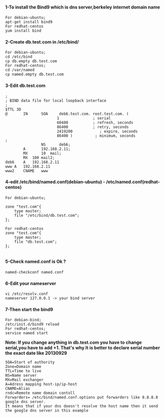 #### 1-To install the Bind9 which is dns server,berkeley internet domain name

```
For debian-ubuntu;
apt-get install bind9
For redhat-centos
yum install bind
```

#### 2-Create db.test.com in /etc/bind/

```
For debian-ubuntu;
cd /etc/bind
cp db.empty db.test.com
For redhat-centos;
cd /var/named
cp named.empty db.test.com
```

#### 3-Edit db.test.com

```
;
; BIND data file for local loopback interface
;
$TTL 3D
@       IN      SOA     deb6.test.com. root.test.com. (
                       1               ; serial
                       60480           ; refresh, seconds
                       86400           ; retry, seconds
                       2419200            ; expire, seconds
                       86400 )          ; minimum, seconds
;
                NS      deb6;
   		A       192.168.2.11;
		MX      10	mail;
		MX	100	mail2;
deb6	A	192.168.2.11
www	A	192.168.2.11
www2	CNAME	www
```

#### 4-edit /etc/bind/named.conf(debian-ubuntu) - /etc/named.conf(redhat-centos)

```
For debian-ubuntu;

zone "test.com"{
	type master;
	file "/etc/bind/db.test.com";
};

For redhat-centos
zone "test.com"{
	type master;
	file "db.test.com";
};


```

#### 5-Check named.conf is Ok ?

```
named-checkconf named.conf
```

#### 6-Edit your nameserver

```
vi /etc/resolv.conf
nameserver 127.0.0.1 -> your bind server
```

#### 7-Then start the bind9

```
For debian-bind;
/etc/init.d/bind9 reload
For redhat-centos;
service named start
```

**Note: If you change anything in db.test.com you have to change serial,you have to add +1. That's why It is better to declare serial number
the exact date like 20130929**

```
SOA=Start of authority
Zone=Domain name
TTL=Time to live
NS=Name server
MX=Mail exchanger
A=Adress mapping host-ip/ip-host
CNAME=Alias
rndc=Remote name domain contoll
Forwarders= /etc/bind/named.conf.options put forwarders like 8.8.8.8 google dns server.
It means that if your dns doesn't resolve the host name then it send the google dns server in this example
```
